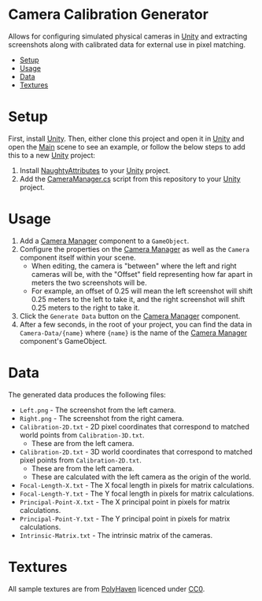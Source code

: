 ﻿# Camera Calibration Generator

Allows for configuring simulated physical cameras in [Unity](https://unity.com "Unity") and extracting screenshots along with calibrated data for external use in pixel matching.

- [Setup](#setup "Setup")
- [Usage](#usage "Usage")
- [Data](#data "Data")
- [Textures](#textures "Textures")

# Setup

First, install [Unity](https://unity.com "Unity"). Then, either clone this project and open it in [Unity](https://unity.com "Unity") and open the [Main](Assets/Main.unity "Main") scene to see an example, or follow the below steps to add this to a new [Unity](https://unity.com "Unity") project:

1. Install [NaughtyAttributes](https://github.com/dbrizov/NaughtyAttributes "NaughtyAttributes") to your [Unity](https://unity.com "Unity") project.
2. Add the [CameraManager.cs](Assets/CameraManager.cs "CameraManager.cs") script from this repository to your [Unity](https://unity.com "Unity") project.

# Usage

1. Add a [Camera Manager](Assets/CameraManager.cs "CameraManager.cs") component to a `GameObject`.
2. Configure the properties on the [Camera Manager](Assets/CameraManager.cs "CameraManager.cs") as well as the `Camera` component itself within your scene.
    - When editing, the camera is "between" where the left and right cameras will be, with the "Offset" field representing how far apart in meters the two screenshots will be.
    - For example, an offset of 0.25 will mean the left screenshot will shift 0.25 meters to the left to take it, and the right screenshot will shift 0.25 meters to the right to take it.
3. Click the `Generate Data` button on the [Camera Manager](Assets/CameraManager.cs "CameraManager.cs") component.
4. After a few seconds, in the root of your project, you can find the data in `Camera-Data/{name}` where `{name}` is the name of the [Camera Manager](Assets/CameraManager.cs "CameraManager.cs") component's GameObject.

# Data

The generated data produces the following files:

- `Left.png` - The screenshot from the left camera.
- `Right.png` - The screenshot from the right camera.
- `Calibration-2D.txt` - 2D pixel coordinates that correspond to matched world points from `Calibration-3D.txt`.
    - These are from the left camera.
- `Calibration-2D.txt` - 3D world coordinates that correspond to matched pixel points from `Calibration-2D.txt`.
    - These are from the left camera.
    - These are calculated with the left camera as the origin of the world.
- `Focal-Length-X.txt` - The X focal length in pixels for matrix calculations.
- `Focal-Length-Y.txt` - The Y focal length in pixels for matrix calculations.
- `Principal-Point-X.txt` - The X principal point in pixels for matrix calculations.
- `Principal-Point-Y.txt` - The Y principal point in pixels for matrix calculations.
- `Intrinsic-Matrix.txt` - The intrinsic matrix of the cameras.

# Textures

All sample textures are from [PolyHaven](https://polyhaven.com "PolyHaven") licenced under [CC0](https://polyhaven.com/license "CC0").